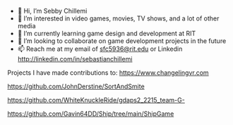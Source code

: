 - 👋 Hi, I’m Sebby Chillemi
- 👀 I’m interested in video games, movies, TV shows, and a lot of other media
- 🌱 I’m currently learning game design and development at RIT
- 💞️ I’m looking to collaborate on game development projects in the future
- 📫 Reach me at my email of sfc5936@rit.edu or Linkedin http://linkedin.com/in/sebastianchillemi

Projects I have made contributions to:
https://www.changelingvr.com

https://github.com/JohnDerstine/SortAndSmite

https://github.com/WhiteKnuckleRide/gdaps2_2215_team-G-

https://github.com/Gavin64DD/Ship/tree/main/ShipGame
<!---
SunPraiser22/SunPraiser22 is a ✨ special ✨ repository because its `README.md` (this file) appears on your GitHub profile.
You can click the Preview link to take a look at your changes.
--->
